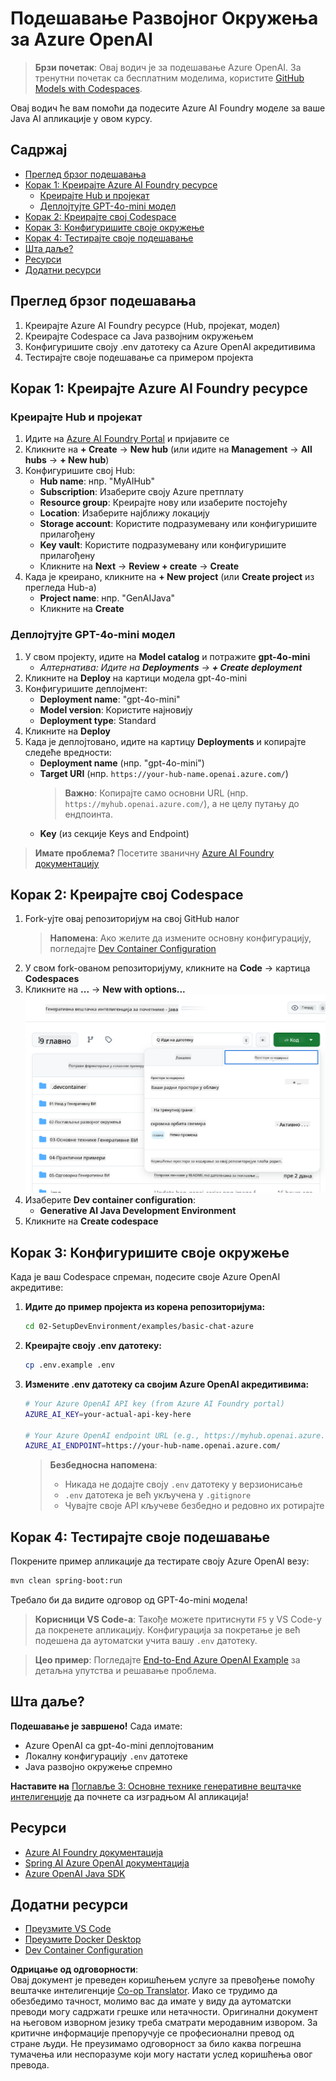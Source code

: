 <!--
CO_OP_TRANSLATOR_METADATA:
{
  "original_hash": "bfdb4b4eadbee3a59ef742439f58326a",
  "translation_date": "2025-07-27T13:28:06+00:00",
  "source_file": "02-SetupDevEnvironment/getting-started-azure-openai.md",
  "language_code": "sr"
}
-->
# Подешавање Развојног Окружења за Azure OpenAI

> **Брзи почетак**: Овај водич је за подешавање Azure OpenAI. За тренутни почетак са бесплатним моделима, користите [GitHub Models with Codespaces](./README.md#quick-start-cloud).

Овај водич ће вам помоћи да подесите Azure AI Foundry моделе за ваше Java AI апликације у овом курсу.

## Садржај

- [Преглед брзог подешавања](../../../02-SetupDevEnvironment)
- [Корак 1: Креирајте Azure AI Foundry ресурсе](../../../02-SetupDevEnvironment)
  - [Креирајте Hub и пројекат](../../../02-SetupDevEnvironment)
  - [Деплојтујте GPT-4o-mini модел](../../../02-SetupDevEnvironment)
- [Корак 2: Креирајте свој Codespace](../../../02-SetupDevEnvironment)
- [Корак 3: Конфигуришите своје окружење](../../../02-SetupDevEnvironment)
- [Корак 4: Тестирајте своје подешавање](../../../02-SetupDevEnvironment)
- [Шта даље?](../../../02-SetupDevEnvironment)
- [Ресурси](../../../02-SetupDevEnvironment)
- [Додатни ресурси](../../../02-SetupDevEnvironment)

## Преглед брзог подешавања

1. Креирајте Azure AI Foundry ресурсе (Hub, пројекат, модел)
2. Креирајте Codespace са Java развојним окружењем
3. Конфигуришите своју .env датотеку са Azure OpenAI акредитивима
4. Тестирајте своје подешавање са примером пројекта

## Корак 1: Креирајте Azure AI Foundry ресурсе

### Креирајте Hub и пројекат

1. Идите на [Azure AI Foundry Portal](https://ai.azure.com/) и пријавите се
2. Кликните на **+ Create** → **New hub** (или идите на **Management** → **All hubs** → **+ New hub**)
3. Конфигуришите свој Hub:
   - **Hub name**: нпр. "MyAIHub"
   - **Subscription**: Изаберите своју Azure претплату
   - **Resource group**: Креирајте нову или изаберите постојећу
   - **Location**: Изаберите најближу локацију
   - **Storage account**: Користите подразумевану или конфигуришите прилагођену
   - **Key vault**: Користите подразумевану или конфигуришите прилагођену
   - Кликните на **Next** → **Review + create** → **Create**
4. Када је креирано, кликните на **+ New project** (или **Create project** из прегледа Hub-а)
   - **Project name**: нпр. "GenAIJava"
   - Кликните на **Create**

### Деплојтујте GPT-4o-mini модел

1. У свом пројекту, идите на **Model catalog** и потражите **gpt-4o-mini**
   - *Алтернатива: Идите на **Deployments** → **+ Create deployment***
2. Кликните на **Deploy** на картици модела gpt-4o-mini
3. Конфигуришите деплојмент:
   - **Deployment name**: "gpt-4o-mini"
   - **Model version**: Користите најновију
   - **Deployment type**: Standard
4. Кликните на **Deploy**
5. Када је деплојтовано, идите на картицу **Deployments** и копирајте следеће вредности:
   - **Deployment name** (нпр. "gpt-4o-mini")
   - **Target URI** (нпр. `https://your-hub-name.openai.azure.com/`) 
      > **Важно**: Копирајте само основни URL (нпр. `https://myhub.openai.azure.com/`), а не целу путању до ендпоинта.
   - **Key** (из секције Keys and Endpoint)

> **Имате проблема?** Посетите званичну [Azure AI Foundry документацију](https://learn.microsoft.com/azure/ai-foundry/how-to/create-projects?tabs=ai-foundry&pivots=hub-project)

## Корак 2: Креирајте свој Codespace

1. Fork-ујте овај репозиторијум на свој GitHub налог
   > **Напомена**: Ако желите да измените основну конфигурацију, погледајте [Dev Container Configuration](../../../.devcontainer/devcontainer.json)
2. У свом fork-ованом репозиторијуму, кликните на **Code** → картица **Codespaces**
3. Кликните на **...** → **New with options...**
![креирање Codespace-а са опцијама](../../../translated_images/codespaces.9945ded8ceb431a58e8bee7f212e8c62b55733b7e302fd58194fadc95472fa3c.sr.png)
4. Изаберите **Dev container configuration**: 
   - **Generative AI Java Development Environment**
5. Кликните на **Create codespace**

## Корак 3: Конфигуришите своје окружење

Када је ваш Codespace спреман, подесите своје Azure OpenAI акредитиве:

1. **Идите до пример пројекта из корена репозиторијума:**
   ```bash
   cd 02-SetupDevEnvironment/examples/basic-chat-azure
   ```

2. **Креирајте своју .env датотеку:**
   ```bash
   cp .env.example .env
   ```

3. **Измените .env датотеку са својим Azure OpenAI акредитивима:**
   ```bash
   # Your Azure OpenAI API key (from Azure AI Foundry portal)
   AZURE_AI_KEY=your-actual-api-key-here
   
   # Your Azure OpenAI endpoint URL (e.g., https://myhub.openai.azure.com/)
   AZURE_AI_ENDPOINT=https://your-hub-name.openai.azure.com/
   ```

   > **Безбедносна напомена**: 
   > - Никада не додајте своју `.env` датотеку у верзионисање
   > - `.env` датотека је већ укључена у `.gitignore`
   > - Чувајте своје API кључеве безбедно и редовно их ротирајте

## Корак 4: Тестирајте своје подешавање

Покрените пример апликације да тестирате своју Azure OpenAI везу:

```bash
mvn clean spring-boot:run
```

Требало би да видите одговор од GPT-4o-mini модела!

> **Корисници VS Code-а**: Такође можете притиснути `F5` у VS Code-у да покренете апликацију. Конфигурација за покретање је већ подешена да аутоматски учита вашу `.env` датотеку.

> **Цео пример**: Погледајте [End-to-End Azure OpenAI Example](./examples/basic-chat-azure/README.md) за детаљна упутства и решавање проблема.

## Шта даље?

**Подешавање је завршено!** Сада имате:
- Azure OpenAI са gpt-4o-mini деплојтованим
- Локалну конфигурацију `.env` датотеке
- Java развојно окружење спремно

**Наставите на** [Поглавље 3: Основне технике генеративне вештачке интелигенције](../03-CoreGenerativeAITechniques/README.md) да почнете са изградњом AI апликација!

## Ресурси

- [Azure AI Foundry документација](https://learn.microsoft.com/azure/ai-services/)
- [Spring AI Azure OpenAI документација](https://docs.spring.io/spring-ai/reference/api/clients/azure-openai-chat.html)
- [Azure OpenAI Java SDK](https://learn.microsoft.com/java/api/overview/azure/ai-openai-readme)

## Додатни ресурси

- [Преузмите VS Code](https://code.visualstudio.com/Download)
- [Преузмите Docker Desktop](https://www.docker.com/products/docker-desktop)
- [Dev Container Configuration](../../../.devcontainer/devcontainer.json)

**Одрицање од одговорности**:  
Овај документ је преведен коришћењем услуге за превођење помоћу вештачке интелигенције [Co-op Translator](https://github.com/Azure/co-op-translator). Иако се трудимо да обезбедимо тачност, молимо вас да имате у виду да аутоматски преводи могу садржати грешке или нетачности. Оригинални документ на његовом изворном језику треба сматрати меродавним извором. За критичне информације препоручује се професионални превод од стране људи. Не преузимамо одговорност за било каква погрешна тумачења или неспоразуме који могу настати услед коришћења овог превода.